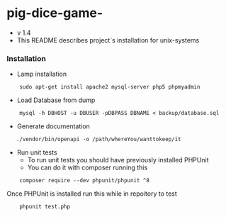 # pig-dice-game-
* v 1.4
* This README describes project`s installation for unix-systems

### Installation 
* Lamp installation
``` 
    sudo apt-get install apache2 mysql-server php5 phpmyadmin
```   
* Load Database from dump
``` 
    mysql -h DBHOST -u DBUSER -pDBPASS DBNAME < backup/database.sql
```
* Generate documentation
 ``` 
    ./vendor/bin/openapi -o /path/whereYou/wanttokeep/it
 ```
* Run unit tests
  - To run unit tests you should have previously installed PHPUnit
  - You can do it with composer running this 
``` 
    composer require --dev phpunit/phpunit ^8
```
   Once PHPUnit is installed run this while in repoitory to test
``` 
    phpunit test.php
```

